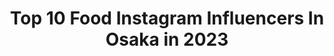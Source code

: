 ---
title: Top 10 Food Instagram Influencers In Osaka in 2023
description: >-
  Find top food Instagram influencers in Osaka in 2023. Most popular hashtags: #osaka #food #lunch #japan.
platform: Instagram
hits: 20
text_top: Identify the top-rated Instagram influencers on inBeat.
text_bottom: Our search engine aggregates 20 Instagram influencers like this in Osaka, Japan for you to contact.
profiles:
  - username: "akane.h.0430"
    fullname: >-
      あかねᵕ̈*
    bio: >-
      Osaka🇯🇵﻿ おいしい幸せに出逢いにゆく日々🐰🌷﻿ 大阪♥京都♥奈良♥神戸でもぐもぐしてます♥♥﻿ Ambassador﻿ @aumo.jp @kansai_trip @trevary_cafe @likesweetsbox﻿ #大阪カフェ #大阪グルメ
    location: "Japan"
    followers: 24503
    engagement: 598
    commentsToLikes: 0.007853
    id: ck8ta59i7qgz70j786w7p1ic1
    verified: false
    hashtags: "#osakajapan, #yummy, #delicious, #retrip"
  - username: "hananakko"
    fullname: >-
      
    bio: >-
      思いついたら大好きな飛行機や鉄道に乗って行く宛の無い旅を♪旅先で出会ったグルメを紹介します✨ 　 麺類・和食・中華・エスニック・Cafe&モーニング巡り☕ フォロー•コメントお気軽に✨ 　 - - -✈ #genic_food Ambassador BASED IN OSAKA/JPN
    location: "Japan"
    followers: 7099
    engagement: 3247
    commentsToLikes: 0.008228
    id: ckaowxf23avx50i78n9b9kkqn
    verified: false
    hashtags: "#genic, #cafe, #instafoodgram"
  - username: "yurin1020"
    fullname: >-
      *yurin*
    bio: >-
      camp,hike,dogs,family,cooking,bread‥ 暮らし‥ソトアソビ‥ may☆toypoodle coco☆lovebird from osaka japan ↓obento...food...
    location: "Japan"
    followers: 8692
    engagement: 483
    commentsToLikes: 0.017157
    id: ck13c87giz2ee0i194iao085i
    verified: false
    hashtags: "#foodstagram, #outdoor, #poodle, #lunch"
  - username: "ayu888ayu"
    fullname: >-
      ❤️❤️❤️ 𝚊𝚢𝚞 ❤️❤️❤️
    bio: >-
      お仕事のご依頼はDMにお願いします💌 愛用品は楽天ROOMにまとめています🦋 🇯🇵🇺🇸🇬🇧🇦🇪🇹🇭🇻🇳🇰🇷🇰🇿🇺🇸🇻🇳🇬🇺🇲🇾🇸🇬🇺🇸🇺🇸🇲🇾 🇦🇪🇵🇹 🇧🇷🇰🇷2020🇲🇾🇨🇳🇹🇭🇩🇪🇸🇬🇹🇭🇮🇳🇲🇾🌺🌈🕌👑🧚‍♀️ ⭐️2019年日本TV出演📺🇯🇵
    location: "Japan"
    followers: 91071
    engagement: 405
    commentsToLikes: 0.039750
    id: ck8sy23uqjgsa0j78ox8ik1pn
    verified: false
    hashtags: "#code, #outfit, #wardrobe, #osakajapan"
  - username: "ami_kisaki"
    fullname: >-
      綺咲 あみ(杏海)💋 Kisaki Ami
    bio: >-
      #OSAKA ♥タレントモデル 📺KTV 真夜中市場 🌸撮影・モデル 🌸TVメディア出演 🌸MC.ナレーション❤ ଘ(੭*ˊᵕˋ)੭ ੈ✩ お仕事のご依頼・ご相談はDMにて🙏✉📬 ⚠️お仕事以外のDMは返信不可❌ ⬇️楽天room♡♡🪑👚
    location: "Japan"
    followers: 4576
    engagement: 871
    commentsToLikes: 0.158796
    id: ck8sy2huxji6l0j78x6khcr5g
    verified: false
    hashtags: "#photo, #cafe, #osaka, #waldenwoodskyoto"
  - username: "hiromitravel"
    fullname: >-
      Hiromi ひろみ
    bio: >-
      travel&entertainment📷Japan&world🇯🇵✈️ 兵庫出身🇯🇵日本・海外の景色など✈️たまにfood🍽フォローご自由に🙏コメント返信遅れ見落とし🙇‍♀️
    location: "Japan"
    followers: 14096
    engagement: 1398
    commentsToLikes: 0.019048
    id: ck5qa44f8eg410i11bzspsv0x
    verified: false
    hashtags: "#jalan, #travellingthroughtheworld, #beautifuldestinations, #lonelyplanet"
  - username: "nickblitzz"
    fullname: >-
      🌛 𝙉 𝙄 𝘾 𝙃 𝙊 ⚡️𝘼 𝙎 🌜 | 𝙎𝙂𝙁𝙤𝙤𝙙
    bio: >-
      Mostly Food, but travel sometimes. 🇸🇬 📷 Fujifilm X-T20 and iPhone 📱 XS #nickeatsg DM or email for collab or opportunities 👋🏻
    location: "Japan"
    followers: 6776
    engagement: 526
    commentsToLikes: 0.086965
    id: ckaowe2ti8j000i787jcy8oyn
    verified: false
    hashtags: "#throwback, #aroimakmak, #homecooking, #osaka"
  - username: "smine27"
    fullname: >-
      TabiEats Shinichi
    bio: >-
      Food and Travel ⬇️ YouTube Channel
    location: "Japan"
    followers: 20405
    engagement: 399
    commentsToLikes: 0.047253
    id: ckf5op92w37610j23xqzxle8z
    verified: false
    hashtags: "#noodles, #japanesefood, #tokyo, #tasty"
  - username: "koles_helena_"
    fullname: >-
      Helena
    bio: >-
      ⛩🏯日本で住んでいます、外国人です😘 お料理🥑🍤お出掛け🏖写真撮り📷ハンドメイド📌ファッション👗ネイル💅🏻 コスメ💄映画鑑賞🎦 🦋イイネ・フォロー・コメント嬉しいですありがとうございます❣️ 携帯見れない時もあるのでイイネ・お返事遅れる時があります🙏🏻 #food#travel#japan
    location: "Japan"
    followers: 7610
    engagement: 1728
    commentsToLikes: 0.010571
    id: ckap27recxqrn0i78g86gdfcd
    verified: false
    hashtags: "#daily, #fujifilmglobal, #shrine, #photooftheday"
  - username: "sakura.007"
    fullname: >-
      foodie_travevler_sakura
    bio: >-
      I'm living in Tokyo.🇯🇵 Travel2019🇮🇹🇫🇷🇩🇰🇫🇴♪ #blogger #wrighter #concierge #traveler #foodie #consultant #sony #α7iii #restaurant #gourmet #food
    location: "Japan"
    followers: 7849
    engagement: 1246
    commentsToLikes: 0.011397
    id: ckaorram4oe7x0i78xbnkyrzp
    verified: false
    hashtags: "#foodie, #tokyojapan, #italianfood, #osakafood"
---